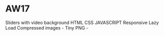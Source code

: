 # AW17
Sliders with video background
HTML CSS JAVASCRIPT 
Responsive
Lazy Load
Compressed images - Tiny PNG - 
